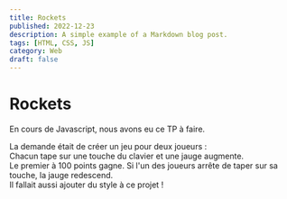 ```yaml
---
title: Rockets
published: 2022-12-23
description: A simple example of a Markdown blog post.
tags: [HTML, CSS, JS]
category: Web
draft: false
---
```


# Rockets

En cours de Javascript, nous avons eu ce TP à faire.

La demande était de créer un jeu pour deux joueurs :
<br/>
Chacun tape sur une touche du clavier et une jauge augmente.
<br/>
Le premier à 100 points gagne. Si l'un des joueurs arrête de taper sur sa touche, la jauge redescend.
<br>
Il fallait aussi ajouter du style à ce projet !
